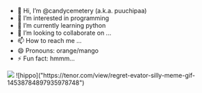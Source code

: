 - 👋 Hi, I’m @candycemetery (a.k.a. puuchipaa)
- 👀 I’m interested in programming
- 🌱 I’m currently learning python
- 💞️ I’m looking to collaborate on ...
- 📫 How to reach me ...
- 😄 Pronouns: orange/mango
- ⚡ Fun fact: hmmm...
<img src = "https://i.pinimg.com/736x/ae/fb/b0/aefbb0b21fe0f6696bb69475c9b426b7.jpg"/>
![hippo]("https://tenor.com/view/regret-evator-silly-meme-gif-14538784897935978748")
<!---
candycemetery/candycemetery is a ✨ special ✨ repository because its `README.md` (this file) appears on your GitHub profile.
You can click the Preview link to take a look at your changes.
--->
